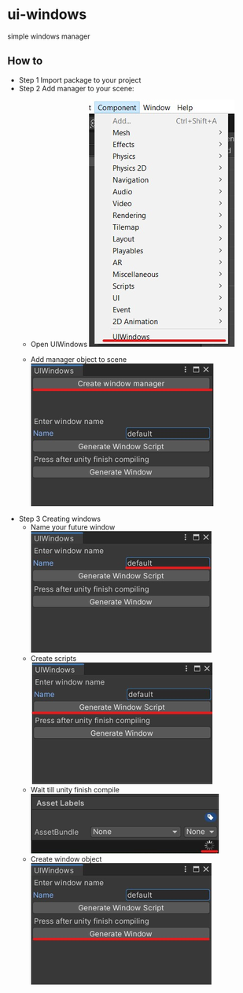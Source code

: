 # ui-windows
 simple windows manager

 ## How to
 - Step 1
 Import package to your project
 - Step 2
 Add manager to your scene:
    - Open UIWindows
    ![manger-window](.Images/components-uiwindows.jpg?raw=true "manager-window")
    
    - Add manager object to scene
    ![manger-on-scene](.Images/create-mager.jpg?raw=true "manager-on-scene")
 - Step 3
 Creating windows
    - Name your future window
    ![window-naming](.Images/enter-window-name.jpg?raw=true "window-naming")
    - Create scripts
    ![scripts-generation](.Images/generate-scripts.jpg?raw=true "scripts-generation")
    - Wait till unity finish compile
    ![wait](.Images/wait.jpg?raw=true "wait")
    - Create window object
    ![generate-window](.Images/generate-window.jpg?raw=true "generate-window")
